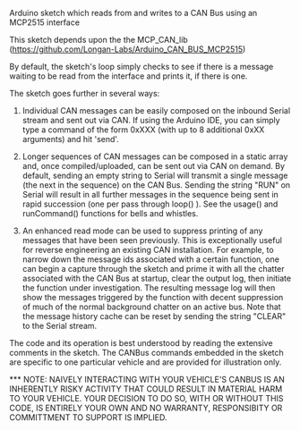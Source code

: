 Arduino sketch which reads from and writes to a CAN Bus using an MCP2515 interface

This sketch depends upon the the MCP_CAN_lib (https://github.com/Longan-Labs/Arduino_CAN_BUS_MCP2515)
 
By default, the sketch's loop simply checks to see if there is a message waiting to be read from the interface and prints it, if there is one. 

The sketch goes further in several ways:
 
1. Individual CAN messages can be easily composed on the inbound Serial stream and sent out via CAN. If using the Arduino IDE, you can simply type
   a command of the form 0xXXX (with up to 8 additional 0xXX arguments) and hit 'send'.
  
2. Longer sequences of CAN messages can be composed in a static array and, once compiled/uploaded, can be sent out via CAN on demand. By default, sending
   an empty string to Serial will transmit a single message (the next in the sequence) on the CAN Bus. Sending the string "RUN" on Serial will result in
   all further messages in the sequence being sent in rapid succession (one per pass through loop() ).  See the usage() and runCommand() functions for
   bells and whistles.
   
3. An enhanced read mode can be used to suppress printing of any messages that have been seen previously. This is exceptionally useful
   for reverse engineering an existing CAN installation.  For example, to narrow down the message ids associated with a certain function, one
   can begin a capture through the sketch and prime it with all the chatter associated with the CAN Bus at startup, clear the output log, then
   initiate the function under investigation. The resulting message log will then show the messages triggered by the function with decent suppression 
   of much of the normal background chatter on an active bus.  Note that the message history cache can be reset by sending the string "CLEAR" to
   the Serial stream.

The code and its operation is best understood by reading the extensive comments in the sketch. The CANBus commands embedded in the sketch are specific 
to one particular vehicle and are provided for illustration only.

*** NOTE: NAIVELY INTERACTING WITH YOUR VEHICLE'S CANBUS IS AN INHERENTLY RISKY ACTIVITY THAT COULD RESULT IN MATERIAL HARM TO YOUR VEHICLE. YOUR DECISION
TO DO SO, WITH OR WITHOUT THIS CODE, IS ENTIRELY YOUR OWN AND NO WARRANTY, RESPONSIBITY OR COMMITTMENT TO SUPPORT IS IMPLIED.  
